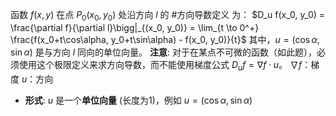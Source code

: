 函数 $f(x,y)$ 在点 $P_0(x_0, y_0)$ 处沿方向 $l$ 的 #方向导数定义 为：
    $D_u f(x_0, y_0) = \frac{\partial f}{\partial l}\bigg|_{(x_0, y_0)} = \lim_{t \to 0^+} \frac{f(x_0+t\cos\alpha, y_0+t\sin\alpha) - f(x_0, y_0)}{t}$
    其中，$u=(\cos\alpha, \sin\alpha)$ 是与方向 $l$ 同向的单位向量。
    **注意**: 对于在某点不可微的函数（如此题），必须使用这个极限定义来求方向导数，而不能使用梯度公式 $D_u f = \nabla f \cdot u$。
    $\nabla f$：梯度 $u$：方向 
*   **形式**: $u$ 是一个**单位向量** (长度为1)，例如 $u = (\cos\alpha, \sin\alpha)$